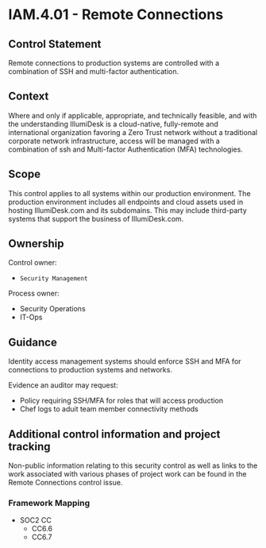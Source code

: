 # IAM.4.01 - Remote Connections

## Control Statement

Remote connections to production systems are controlled with a combination of SSH and multi-factor authentication.

## Context

Where and only if applicable, appropriate, and technically feasible, and with the understanding IllumiDesk is a cloud-native, fully-remote and international organization favoring a Zero Trust network without a traditional corporate network infrastructure, access will be managed with a combination of ssh and Multi-factor Authentication \(MFA\) technologies.

## Scope

This control applies to all systems within our production environment. The production environment includes all endpoints and cloud assets used in hosting IllumiDesk.com and its subdomains. This may include third-party systems that support the business of IllumiDesk.com.

## Ownership

Control owner:

* `Security Management`

Process owner:

* Security Operations
* IT-Ops

## Guidance

Identity access management systems should enforce SSH and MFA for connections to production systems and networks.

Evidence an auditor may request:

* Policy requiring SSH/MFA for roles that will access production
* Chef logs to aduit team member connectivity methods

## Additional control information and project tracking

Non-public information relating to this security control as well as links to the work associated with various phases of project work can be found in the Remote Connections control issue.

###  Framework Mapping

* SOC2 CC
  * CC6.6
  * CC6.7

